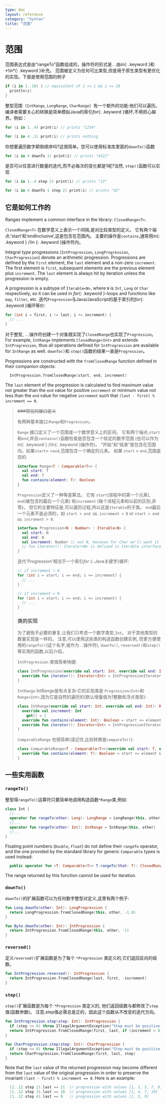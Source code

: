 ```yaml
---
type: doc
layout: reference
category: "Syntax"
title: "范围"
---
```


# 范围

范围表达式是由“rangeTo”函数组成的，操作符的形式是`..`由*in*{: .keyword }和*!in*{: .keyword }补充。
范围被定义为任何可比类型,但是用于原生类型有更优化的实现。下面是使用范围的例子

``` kotlin
if (i in 1..10) { // equivalent of 1 <= i && i <= 10
  println(i)
}
```

整型范围（`IntRange`, `LongRange`, `CharRange`）有一个额外的功能:他们可以遍历。
编译者需要关心的转换是简单模拟Java的索引*for*{: .keyword }循环,不用担心越界。例如：

``` kotlin
for (i in 1..4) print(i) // prints "1234"

for (i in 4..1) print(i) // prints nothing
```

你想要遍历数字颠倒顺序吗?这很简单。您可以使用标准库里面的`downTo()`函数

``` kotlin
for (i in 4 downTo 1) print(i) // prints "4321"
```

是否可以任意进行数量的迭代,而不必每次的变化都是1呢?当然, `step()`函数可以实现

``` kotlin
for (i in 1..4 step 2) print(i) // prints "13"

for (i in 4 downTo 1 step 2) print(i) // prints "42"
```


## 它是如何工作的

Ranges implement a common interface in the library: `ClosedRange<T>`.

`ClosedRange<T>` 在数学意义上表示一个间隔,是对比较类型的定义。
它有两个端点:‘start’和‘endInclusive’,这是包含在范围内。
主要的操作是`contains`,通常用*in*{: .keyword } /*!in* {: .keyword }操作符内。

Integral type progressions (`IntProgression`, `LongProgression`, `CharProgression`) denote an arithmetic progression.
Progressions are defined by the `first` element, the `last` element and a non-zero `increment`.
The first element is `first`, subsequent elements are the previous element plus `increment`. The `last` element is always hit by iteration unless the progression is empty.

A progression is a subtype of `Iterable<N>`, where `N` is `Int`, `Long` or `Char` respectively, so it can be used in *for*{: .keyword }-loops and functions like `map`, `filter`, etc.
迭代`Progression`与Java/JavaScript的基于索引的*for*{: .keyword }循环等价:

``` java
for (int i = first; i != last; i += increment) {
  // ...
}
```

对于整型, `..`操作符创建一个对象既实现了`ClosedRange`也实现了`Progression`。
For example, `IntRange` implements `ClosedRange<Int>` and extends `IntProgression`, thus all operations defined for `IntProgression` are available for `IntRange` as well.
`downTo()`和 `step()`函数的结果一直是`Progression`。

Progressions are constructed with the `fromClosedRange` function defined in their companion objects:

``` kotlin
  IntProgression.fromClosedRange(start, end, increment)
```

The `last` element of the progression is calculated to find maximum value not greater than the `end` value for positive `increment` or minimum value not less than the `end` value for negative `increment` such that `(last - first) % increment == 0`.



> ~~###常见的接口定义~~
>
> 有两种基本接口:`Range`和`Progression`。
>
> `Range` 接口定义了一个范围或一个数学意义上的区间。
> 它有两个端点,`start` 和`end`,并且`contains()`函数检查是否包含一个给定的数字范围
> (也可以作为*in*{: .keyword } /*!in*{: .keyword }操作符)。
> “开始”和“结束”是包含在范围内。如果`start`= =`end`,范围包含一个确定的元素。
> 如果 `start` > `end`,范围是空的.
>
> ``` kotlin
> interface Range<T : Comparable<T>> {
>   val start: T
>   val end: T
>   fun contains(element: T): Boolean
> }
> ```
>
> `Progression`定义了一种等差算法。
> 它有 `start`(进程中的第一个元素), `end`(被包含的最后一个元素)
> 和`increment` (每个进程元素和以前的区别,非零)。
> 但它的主要特征是,可以遍历过程,所以这是`Iterable`的子类。
> `end`最后一个元素不是必须的，如 `start < end && increment < 0` or `start > end && increment > 0`.
>
> ``` kotlin
> interface Progression<N : Number> : Iterable<N> {
>   val start: N
>   val end: N
>   val increment: Number // not N, because for Char we'll want it to be negative sometimes
>   // fun iterator(): Iterator<N> is defined in Iterable interface
> }
> ```
>
> 迭代'Progression'相当于一个索引*for* {:.Java关键字}循环:
>
> ``` java
> // if increment > 0
> for (int i = start; i <= end; i += increment) {
>   // ...
> }
>
> // if increment < 0
> for (int i = start; i >= end; i += increment) {
>   // ...
> }
> ```
>
>
> ### 类的实现
>
> 为了避免不必要的重复,让我们只考虑一个数字类型,`Int`。
> 对于其他类型的数量实现是一样的。
> 注意,可以使用这些类的构造函数创建实例,
> 而更方便使用的`rangeTo()`(这个名字,或作为`..`操作符), `downTo()`, `reversed()`和`step()`等实用的函数,以后介绍。
>
> `IntProgression` 类很简单快捷:
>
> ``` kotlin
> class IntProgression(override val start: Int, override val end: Int, override val increment: Int): Progression<Int> {
>   override fun iterator(): Iterator<Int> = IntProgressionIteratorImpl(start, end, increment) // implementation of iterator is obvious
> }
> ```
>
> `IntRange` IntRange是有点复杂:它的实现类是 `Progression<Int>`和`Range<Int>`,因为它是自然的遍历的(默认增量值为1整数和浮点类型):
>
> ``` kotlin
> class IntRange(override val start: Int, override val end: Int): Range<Int>, Progression<Int> {
>   override val increment: Int
>     get() = 1
>   override fun contains(element: Int): Boolean = start <= element && element <= end
>   override fun iterator(): Iterator<Int> = IntProgressionIteratorImpl(start, end, increment)
> }
> ```
>
> `ComparableRange` 也很简单(请记住,比较转换是`compareTo()`):
>
> ``` kotlin
> class ComparableRange<T : Comparable<T>>(override val start: T, override val end: T): Range<T> {
>   override fun contains(element: T): Boolean = start <= element && element <= end
> }
> ```
>
## 一些实用函数

### `rangeTo()`

整型得`rangeTo()`运算符只要简单地调用构造函数`*Range`类,例如:

``` kotlin
class Int {
  //...
  operator fun rangeTo(other: Long): LongRange = LongRange(this, other)
  //...
  operator fun rangeTo(other: Int): IntRange = IntRange(this, other)
  //...
}
```

Floating point numbers (`Double`, `Float`) do not define their `rangeTo` operator, and the one provided by the standard library for generic `Comparable` types is used instead:

``` kotlin
  public operator fun <T: Comparable<T>> T.rangeTo(that: T): ClosedRange<T>
```

The range returned by this function cannot be used for iteration.

### `downTo()`

`downTo()`的扩展函数可以为任何数字整型对定义,这里有两个例子:

``` kotlin
fun Long.downTo(other: Int): LongProgression {
  return LongProgression.fromClosedRange(this, other, -1.0)
}

fun Byte.downTo(other: Int): IntProgression {
  return IntProgression.fromClosedRange(this, other, -1)
}
```

### `reversed()`

定义`reversed()`扩展函数是为了每个 `*Progression` 类定义的,它们返回反向的级数。

``` kotlin
fun IntProgression.reversed(): IntProgression {
  return IntProgression.fromClosedRange(last, first, -increment)
}
```

### `step()`

`step()`扩展函数是为每个 `*Progression` 类定义的,
他们返回级数与都修改了`step`值(函数参数)。
注意,step值必需总是正的，因此这个函数从不改变的迭代方向。

``` kotlin
fun IntProgression.step(step: Int): IntProgression {
  if (step <= 0) throw IllegalArgumentException("Step must be positive, was: $step")
  return IntProgression.fromClosedRange(first, last, if (increment > 0) step else -step)
}

fun CharProgression.step(step: Int): CharProgression {
  if (step <= 0) throw IllegalArgumentException("Step must be positive, was: $step")
  return CharProgression.fromClosedRange(first, last, step)
}
```

Note that the `last` value of the returned progression may become different from the `last` value of the original progression in order to preserve the invariant `(last - first) % increment == 0`. Here is an example:

``` kotlin
  (1..12 step 2).last == 11  // progression with values [1, 3, 5, 7, 9, 11]
  (1..12 step 3).last == 10  // progression with values [1, 4, 7, 10]
  (1..12 step 4).last == 9   // progression with values [1, 5, 9]
```


